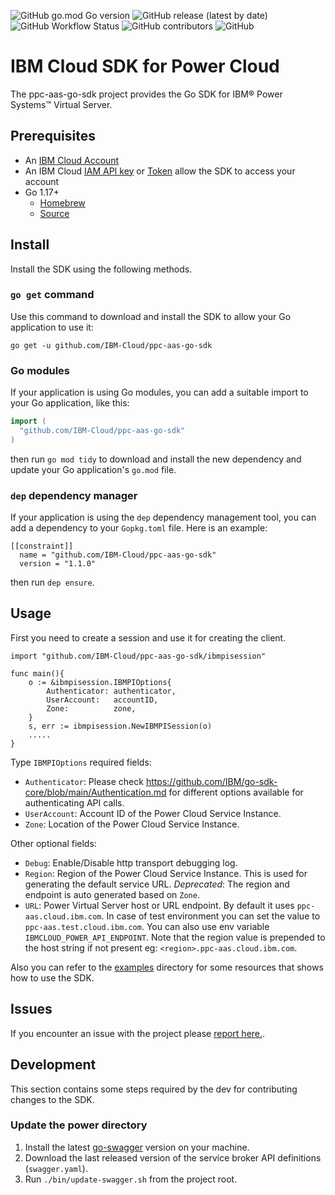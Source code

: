 ![GitHub go.mod Go version](https://img.shields.io/github/go-mod/go-version/IBM-Cloud/ppc-aas-go-sdk)
![GitHub release (latest by date)](https://img.shields.io/github/v/release/IBM-Cloud/ppc-aas-go-sdk)
![GitHub Workflow Status](https://img.shields.io/github/workflow/status/IBM-Cloud/ppc-aas-go-sdk/Go)
![GitHub contributors](https://img.shields.io/github/contributors/IBM-Cloud/ppc-aas-go-sdk?color=blueviolet)
![GitHub](https://img.shields.io/github/license/IBM-Cloud/ppc-aas-go-sdk)

# IBM Cloud SDK for Power Cloud

The ppc-aas-go-sdk project provides the Go SDK for IBM® Power Systems™ Virtual Server.

## Prerequisites

- An [IBM Cloud Account](https://cloud.ibm.com/registration)
- An IBM Cloud [IAM API key](https://cloud.ibm.com/docs/account?topic=account-userapikey) or [Token](https://cloud.ibm.com/docs/account?topic=account-iamtoken_from_apikey) allow the SDK to access your account
- Go 1.17+
  - [Homebrew](https://formulae.brew.sh/formula/go)
  - [Source](https://go.dev/doc/install)

## Install

Install the SDK using the following methods.

### `go get` command

Use this command to download and install the SDK to allow your Go application to use it:
```
go get -u github.com/IBM-Cloud/ppc-aas-go-sdk
```

### Go modules

If your application is using Go modules, you can add a suitable import to your Go application, like this:
```go
import (
  "github.com/IBM-Cloud/ppc-aas-go-sdk"
)
```
then run `go mod tidy` to download and install the new dependency and update your Go application's
`go.mod` file.

### `dep` dependency manager

If your application is using the `dep` dependency management tool, you can add a dependency
to your `Gopkg.toml` file. Here is an example:
```
[[constraint]]
  name = "github.com/IBM-Cloud/ppc-aas-go-sdk"
  version = "1.1.0"

```
then run `dep ensure`.

## Usage

First you need to create a session and use it for creating the client.

```golang
import "github.com/IBM-Cloud/ppc-aas-go-sdk/ibmpisession"

func main(){
    o := &ibmpisession.IBMPIOptions{
		Authenticator: authenticator,
		UserAccount:   accountID,
		Zone:          zone,
	}
    s, err := ibmpisession.NewIBMPISession(o)
    .....
}
```
Type `IBMPIOptions` required fields:
- `Authenticator`: Please check https://github.com/IBM/go-sdk-core/blob/main/Authentication.md for different options available for authenticating API calls.
- `UserAccount`: Account ID of the Power Cloud Service Instance.
- `Zone`: Location of the Power Cloud Service Instance.

Other optional fields:
-	`Debug`: Enable/Disable http transport debugging log.
- `Region`: Region of the Power Cloud Service Instance. This is used for generating the default service URL. *Deprecated*: The region and endpoint is auto generated based on `Zone`.
- `URL`: Power Virtual Server host or URL endpoint. By default it uses `ppc-aas.cloud.ibm.com`. In case of test environment you can set the value to `ppc-aas.test.cloud.ibm.com`. You can also use env variable `IBMCLOUD_POWER_API_ENDPOINT`. Note that the region value is prepended to the host string if not present eg: `<region>.ppc-aas.cloud.ibm.com`.

Also you can refer to the [examples](examples) directory for some resources that shows how to use the SDK.


## Issues

If you encounter an issue with the project please [report here.](https://github.com/IBM-Cloud/ppc-aas-go-sdk/issues).

## Development

This section contains some steps required by the dev for contributing changes to the SDK.

### Update the power directory

1. Install the latest [go-swagger](https://github.com/go-swagger/go-swagger/releases) version on your machine.
1. Download the last released version of the service broker API definitions (`swagger.yaml`).
1. Run `./bin/update-swagger.sh` from the project root.